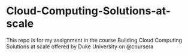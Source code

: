 # Cloud-Computing-Solutions-at-scale
This repo is for my assignment in the course Building Cloud Computing Solutions at scale offered by Duke University on @coursera

